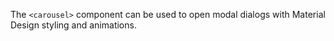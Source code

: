The `<carousel>` component can be used to open modal dialogs with Material Design styling and animations.

<!-- example(ExampleThumbsComponent) -->
